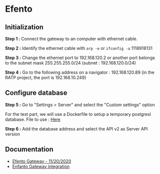 # Efento

## Initialization 
**Step 1 :** Connect the gateway to an computer with ethernet cable.

**Step 2 :** Identify the ethernet cable with `arp -e` or `ifconfig -a`
1118918131

**Step 3 :** Change the ethernet port to 192.168.120.2 or another port belongs to the subnet mask 255.255.255.0/24 (subnet : 192.168.120.0/24)

**Step 4 :** Go to the following address on a navigator : 192.168.120.89 (in the RATP project, the port is 192.168.10.249)

## Configure database
**Step 5 :** Go to "Settings > Server" and select  the "Custom settings" option

For the test part, we will use a Dockerfile to setup a temporary postgresl database.
File to use : [Here](../Annexes/Efento/Dockerfile)

**Step 6 :** Add the database address and select the API v2 as Server API version

## Documentation

* [Efento Gateway - 11/20/2020](https://getefento.com/wp-content/uploads/2020/11/2020-11-20-Efento-Gateway-user-manual.pdf)
* [Enfanto Gateway integration](https://getefento.com/library/efento-gateway-integration/)